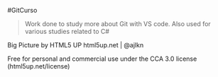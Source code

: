 #GitCurso

>Work done to study more about Git with VS code. Also used for various studies related to C#


Big Picture by HTML5 UP
html5up.net | @ajlkn

Free for personal and commercial use under the CCA 3.0 license (html5up.net/license)


